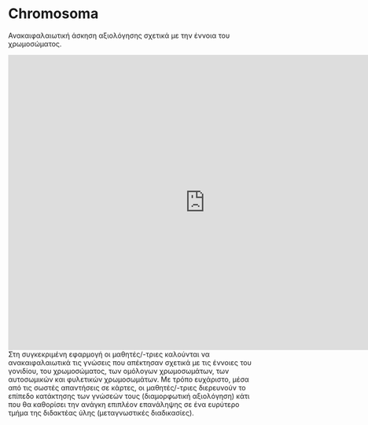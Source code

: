 # Chromosoma
Ανακαιφαλαιωτική άσκηση αξιολόγησης σχετικά με την έννοια του χρωμοσώματος.
<iframe src="https://content.e-me.edu.gr/wp-admin/admin-ajax.php?action=h5p_embed&id=1259262" width="800" height="600" frameborder="0" allowfullscreen="allowfullscreen"></iframe><script src="https://content.e-me.edu.gr/wp-content/plugins/h5p/h5p-php-library/js/h5p-resizer.js" charset="UTF-8"></script>
Στη συγκεκριμένη εφαρμογή οι μαθητές/-τριες καλούνται να ανακαιφαλαιωτικά τις γνώσεις που απέκτησαν σχετικά με τις έννοιες του γονιδίου, του χρωμοσώματος, των ομόλογων χρωμοσωμάτων, των αυτοσωμικών και φυλετικών χρωμοσωμάτων. Με τρόπο ευχάριστο, μέσα από τις σωστές απαντήσεις σε κάρτες, οι μαθητές/-τριες διερευνούν το επίπεδο κατάκτησης των γνώσεών τους (διαμορφωτική αξιολόγηση) κάτι που θα καθορίσει την ανάγκη  επιπλέον επανάληψης σε ένα ευρύτερο τμήμα της διδακτέας ύλης (μεταγνωστικές διαδικασίες).
